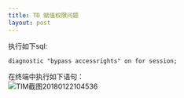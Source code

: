 ```yaml
---
title: TD 赋值权限问题
layout: post
---
```

执行如下sql:  

    diagnostic "bypass accessrights" on for session;
在终端中执行如下语句：  
![TIM截图20180122104536](http://p1vuoao0b.bkt.clouddn.com/JekyllWriter/TIM截图20180122104536.png)